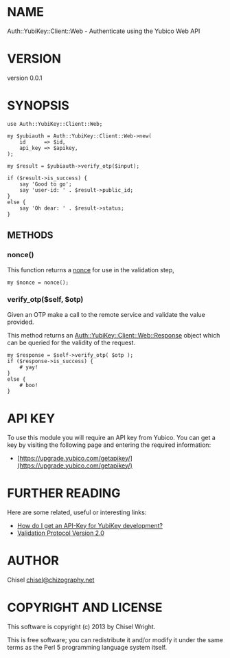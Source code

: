 # NAME

Auth::YubiKey::Client::Web - Authenticate using the Yubico Web API

# VERSION

version 0.0.1

# SYNOPSIS

    use Auth::YubiKey::Client::Web;

    my $yubiauth = Auth::YubiKey::Client::Web->new(
        id      => $id,
        api_key => $apikey,
    );

    my $result = $yubiauth->verify_otp($input);

    if ($result->is_success) {
        say 'Good to go';
        say 'user-id: ' . $result->public_id;
    }
    else {
        say 'Oh dear: ' . $result->status;
    }

## METHODS

### nonce()

This function returns a
[nonce](http://en.wikipedia.org/wiki/Cryptographic\_nonce) for use in the
validation step,

    my $nonce = nonce();

### verify\_otp($self, $otp)

Given an OTP make a call to the remote service and validate the value
provided.

This method returns an [Auth::YubiKey::Client::Web::Response](http://search.cpan.org/perldoc?Auth::YubiKey::Client::Web::Response) object which
can be queried for the validity of the request.

    my $response = $self->verify_otp( $otp );
    if ($response->is_success) {
        # yay!
    }
    else {
        # boo!
    }

# API KEY

To use this module you will require an API key from Yubico. You can
get a key by visiting the following page and entering the required
information:

- [https://upgrade.yubico.com/getapikey/](https://upgrade.yubico.com/getapikey/)

# FURTHER READING

Here are some related, useful or interesting links:

- [How do I get an API-Key for YubiKey development?](https://www.yubico.com/faq/api-key-yubikey-development/)
- [Validation Protocol Version 2.0](https://github.com/Yubico/yubikey-val/wiki/ValidationProtocolV20)

# AUTHOR

Chisel <chisel@chizography.net>

# COPYRIGHT AND LICENSE

This software is copyright (c) 2013 by Chisel Wright.

This is free software; you can redistribute it and/or modify it under
the same terms as the Perl 5 programming language system itself.
